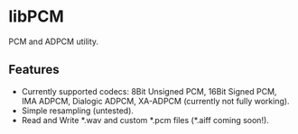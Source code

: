 # libPCM
PCM and ADPCM utility.

## Features
* Currently supported codecs: 8Bit Unsigned PCM, 16Bit Signed PCM, IMA ADPCM, Dialogic ADPCM, XA-ADPCM (currently not fully working).
* Simple resampling (untested).
* Read and Write \*.wav and custom \*.pcm files (\*.aiff coming soon!).

